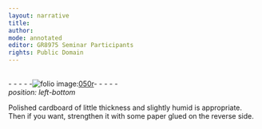 ```yaml
---
layout: narrative
title: 
author:
mode: annotated
editor: GR8975 Seminar Participants
rights: Public Domain
---
```


 <br/>- - - - -<a href="http://gallica.bnf.fr/ark:/12148/btv1b10500001g/f105.image"><img src="assets/photo-icon.png" alt="folio image: " style="display:inline-block; margin-bottom:-3px;">050r</a>- - - - - <br/> 
*position: left-bottom*

Polished cardboard of little thickness and slightly humid is appropriate. Then if you want, strengthen it with some paper glued on the reverse side.
 